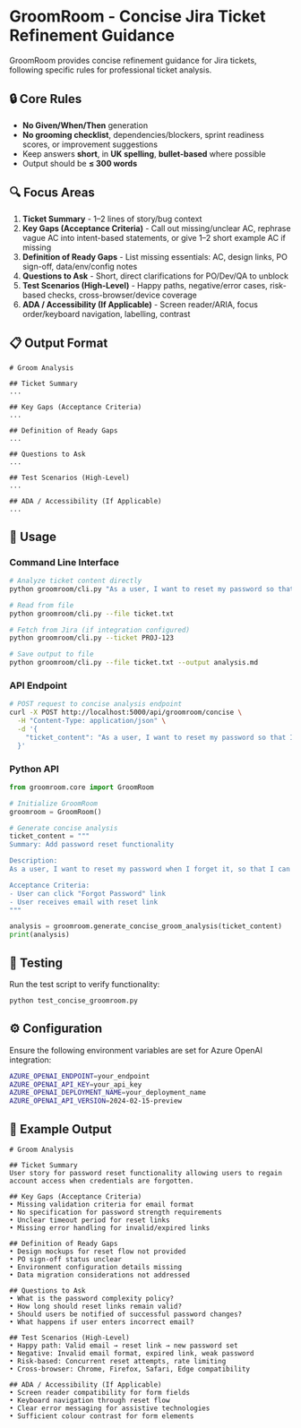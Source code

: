 # GroomRoom - Concise Jira Ticket Refinement Guidance

GroomRoom provides concise refinement guidance for Jira tickets, following specific rules for professional ticket analysis.

## 🔒 Core Rules

- **No Given/When/Then** generation
- **No grooming checklist**, dependencies/blockers, sprint readiness scores, or improvement suggestions
- Keep answers **short**, in **UK spelling**, **bullet-based** where possible
- Output should be **≤ 300 words**

## 🔍 Focus Areas

1. **Ticket Summary** - 1–2 lines of story/bug context
2. **Key Gaps (Acceptance Criteria)** - Call out missing/unclear AC, rephrase vague AC into intent-based statements, or give 1–2 short example AC if missing
3. **Definition of Ready Gaps** - List missing essentials: AC, design links, PO sign-off, data/env/config notes
4. **Questions to Ask** - Short, direct clarifications for PO/Dev/QA to unblock
5. **Test Scenarios (High-Level)** - Happy paths, negative/error cases, risk-based checks, cross-browser/device coverage
6. **ADA / Accessibility (If Applicable)** - Screen reader/ARIA, focus order/keyboard navigation, labelling, contrast

## 📋 Output Format

```
# Groom Analysis

## Ticket Summary
...

## Key Gaps (Acceptance Criteria)
...

## Definition of Ready Gaps
...

## Questions to Ask
...

## Test Scenarios (High-Level)
...

## ADA / Accessibility (If Applicable)
...
```

## 🚀 Usage

### Command Line Interface

```bash
# Analyze ticket content directly
python groomroom/cli.py "As a user, I want to reset my password so that I can access my account"

# Read from file
python groomroom/cli.py --file ticket.txt

# Fetch from Jira (if integration configured)
python groomroom/cli.py --ticket PROJ-123

# Save output to file
python groomroom/cli.py --file ticket.txt --output analysis.md
```

### API Endpoint

```bash
# POST request to concise analysis endpoint
curl -X POST http://localhost:5000/api/groomroom/concise \
  -H "Content-Type: application/json" \
  -d '{
    "ticket_content": "As a user, I want to reset my password so that I can access my account"
  }'
```

### Python API

```python
from groomroom.core import GroomRoom

# Initialize GroomRoom
groomroom = GroomRoom()

# Generate concise analysis
ticket_content = """
Summary: Add password reset functionality

Description:
As a user, I want to reset my password when I forget it, so that I can regain access to my account.

Acceptance Criteria:
- User can click "Forgot Password" link
- User receives email with reset link
"""

analysis = groomroom.generate_concise_groom_analysis(ticket_content)
print(analysis)
```

## 🧪 Testing

Run the test script to verify functionality:

```bash
python test_concise_groomroom.py
```

## ⚙️ Configuration

Ensure the following environment variables are set for Azure OpenAI integration:

```bash
AZURE_OPENAI_ENDPOINT=your_endpoint
AZURE_OPENAI_API_KEY=your_api_key
AZURE_OPENAI_DEPLOYMENT_NAME=your_deployment_name
AZURE_OPENAI_API_VERSION=2024-02-15-preview
```

## 📝 Example Output

```
# Groom Analysis

## Ticket Summary
User story for password reset functionality allowing users to regain account access when credentials are forgotten.

## Key Gaps (Acceptance Criteria)
• Missing validation criteria for email format
• No specification for password strength requirements
• Unclear timeout period for reset links
• Missing error handling for invalid/expired links

## Definition of Ready Gaps
• Design mockups for reset flow not provided
• PO sign-off status unclear
• Environment configuration details missing
• Data migration considerations not addressed

## Questions to Ask
• What is the password complexity policy?
• How long should reset links remain valid?
• Should users be notified of successful password changes?
• What happens if user enters incorrect email?

## Test Scenarios (High-Level)
• Happy path: Valid email → reset link → new password set
• Negative: Invalid email format, expired link, weak password
• Risk-based: Concurrent reset attempts, rate limiting
• Cross-browser: Chrome, Firefox, Safari, Edge compatibility

## ADA / Accessibility (If Applicable)
• Screen reader compatibility for form fields
• Keyboard navigation through reset flow
• Clear error messaging for assistive technologies
• Sufficient colour contrast for form elements
```
